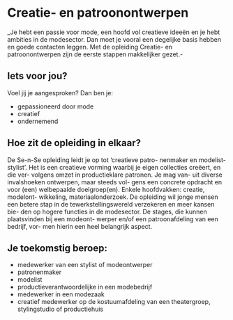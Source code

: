# Creatie- en patroonontwerpen

_Je hebt een passie voor mode, een hoofd 
vol creatieve ideeën en je hebt ambities 
in de modesector. Dan moet je vooral 
een degelijke basis hebben en goede 
contacten leggen. Met de opleiding 
Creatie- en patroonontwerpen zijn de 
eerste stappen makkelijker gezet.-

## Iets voor jou?
Voel jij je aangesproken? Dan ben je: 
* gepassioneerd door mode 
* creatief
* ondernemend

## Hoe zit de opleiding in elkaar?
De Se-n-Se opleiding leidt je op tot ‘creatieve patro-
nenmaker en modelist-stylist’. Het is een creatieve 
vorming waarbij je eigen collecties creëert, en die ver-
volgens omzet in productieklare patronen. Je mag van-
uit diverse invalshoeken ontwerpen, maar steeds vol-
gens een concrete opdracht en voor (een) welbepaalde 
doelgroep(en). Enkele hoofdvakken: creatie, modelont-
wikkeling, materiaalonderzoek.
De opleiding wil jonge mensen een betere stap in de 
tewerkstellingswereld verzekeren en meer kansen bie-
den op hogere functies in de modesector. 
De stages, die kunnen plaatsvinden bij een modeont-
werper en/of een patroonafdeling van een bedrijf, vor-
men hierin een heel belangrijk aspect.

## Je toekomstig beroep:
* medewerker van een stylist of modeontwerper
* patronenmaker
* modelist
* productieverantwoordelijke in een modebedrijf
* medewerker in een modezaak
* creatief medewerker op de kostuumafdeling van 
een theatergroep, stylingstudio of productiehuis